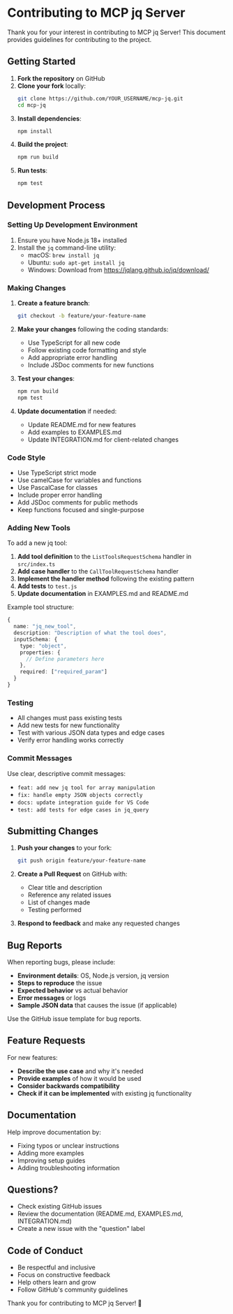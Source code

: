 # Contributing to MCP jq Server

Thank you for your interest in contributing to MCP jq Server! This document provides guidelines for contributing to the project.

## Getting Started

1. **Fork the repository** on GitHub
2. **Clone your fork** locally:
   ```bash
   git clone https://github.com/YOUR_USERNAME/mcp-jq.git
   cd mcp-jq
   ```
3. **Install dependencies**:
   ```bash
   npm install
   ```
4. **Build the project**:
   ```bash
   npm run build
   ```
5. **Run tests**:
   ```bash
   npm test
   ```

## Development Process

### Setting Up Development Environment

1. Ensure you have Node.js 18+ installed
2. Install the `jq` command-line utility:
   - macOS: `brew install jq`
   - Ubuntu: `sudo apt-get install jq`
   - Windows: Download from https://jqlang.github.io/jq/download/

### Making Changes

1. **Create a feature branch**:
   ```bash
   git checkout -b feature/your-feature-name
   ```

2. **Make your changes** following the coding standards:
   - Use TypeScript for all new code
   - Follow existing code formatting and style
   - Add appropriate error handling
   - Include JSDoc comments for new functions

3. **Test your changes**:
   ```bash
   npm run build
   npm test
   ```

4. **Update documentation** if needed:
   - Update README.md for new features
   - Add examples to EXAMPLES.md
   - Update INTEGRATION.md for client-related changes

### Code Style

- Use TypeScript strict mode
- Use camelCase for variables and functions
- Use PascalCase for classes
- Include proper error handling
- Add JSDoc comments for public methods
- Keep functions focused and single-purpose

### Adding New Tools

To add a new jq tool:

1. **Add tool definition** to the `ListToolsRequestSchema` handler in `src/index.ts`
2. **Add case handler** to the `CallToolRequestSchema` handler
3. **Implement the handler method** following the existing pattern
4. **Add tests** to `test.js`
5. **Update documentation** in EXAMPLES.md and README.md

Example tool structure:
```typescript
{
  name: "jq_new_tool",
  description: "Description of what the tool does",
  inputSchema: {
    type: "object",
    properties: {
      // Define parameters here
    },
    required: ["required_param"]
  }
}
```

### Testing

- All changes must pass existing tests
- Add new tests for new functionality  
- Test with various JSON data types and edge cases
- Verify error handling works correctly

### Commit Messages

Use clear, descriptive commit messages:
- `feat: add new jq tool for array manipulation`
- `fix: handle empty JSON objects correctly`
- `docs: update integration guide for VS Code`
- `test: add tests for edge cases in jq_query`

## Submitting Changes

1. **Push your changes** to your fork:
   ```bash
   git push origin feature/your-feature-name
   ```

2. **Create a Pull Request** on GitHub with:
   - Clear title and description
   - Reference any related issues
   - List of changes made
   - Testing performed

3. **Respond to feedback** and make any requested changes

## Bug Reports

When reporting bugs, please include:

- **Environment details**: OS, Node.js version, jq version
- **Steps to reproduce** the issue
- **Expected behavior** vs actual behavior
- **Error messages** or logs
- **Sample JSON data** that causes the issue (if applicable)

Use the GitHub issue template for bug reports.

## Feature Requests

For new features:

- **Describe the use case** and why it's needed
- **Provide examples** of how it would be used
- **Consider backwards compatibility**
- **Check if it can be implemented** with existing jq functionality

## Documentation

Help improve documentation by:

- Fixing typos or unclear instructions
- Adding more examples
- Improving setup guides
- Adding troubleshooting information

## Questions?

- Check existing GitHub issues
- Review the documentation (README.md, EXAMPLES.md, INTEGRATION.md)
- Create a new issue with the "question" label

## Code of Conduct

- Be respectful and inclusive
- Focus on constructive feedback
- Help others learn and grow
- Follow GitHub's community guidelines

Thank you for contributing to MCP jq Server! 🎉
